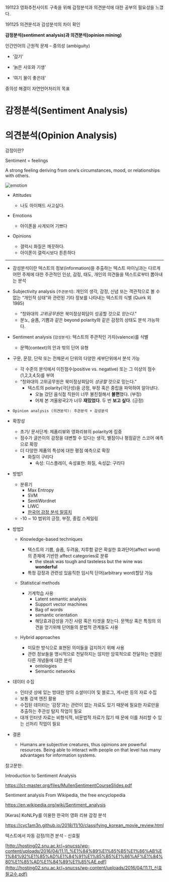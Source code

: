 191123 영화추천사이트 구축을 위해 감정분석과 의견분석에 대한 공부의 필요성을 느꼈다.

191125 의견분석과 감성분석의 차이 확인



**감정분석(sentiment analysis)과 의견분석(opinion mining)**

인간언어의 근원적 문제 – 중의성 (ambiguity) 

- ‘감기’ 

-  ‘늙은 사또와 기생’ 

- ‘여기 물이 좋은데’ 

중의성 해결이 자연언어처리의 목표



# 감정분석(Sentiment Analysis)

# 의견분석(Opinion Analysis)



감정이란? 

Sentiment = feelings

A strong feeling deriving from one’s circumstances, mood, or relationships with others.

![emotion](http://datamining.dongguk.ac.kr/lectures/bigdata/figures/emotion.png)

- Attitudes

  - 나도 아이패드 사고싶다.
- Emotions
  - 아이폰을 사게되어 기쁘다
- Opinions
  - 갤럭시 화질은 깨끗하다.
  - 아이폰이 갤럭시보다 튼튼하다

---


- 감성분석이란 텍스트의 정보(information)을 추출하는 텍스트 마이닝과는 다르게 어떤 주제에 대한 주관적인 인상, 감정, 태도, 개인의 의견들을 텍스트로부터 뽑아내는 분석

- Subjectivity analysis (`주관분석`): 개인의 생각, 감정, 신념 또는 객관적으로 볼 수 없는 “개인적 상태”와 관련된 기타 정보를 나타내는 텍스트의 식별 (Quirk 외 1985)

  - “청와대의 *고위공무원*은 북미정상회담이 성공할 것으로 *믿는다*.”
  - 분노, 슬픔, 기쁨과 같은 beyond polarity와 같은 감정의 상태도 분석 가능하다.

- Sentiment analysis (`감성분석`): 텍스트의 주관적인 가치(valence)를 식별
  
  - 문맥(context)의 안과 밖의 단어 유형
- 구문, 문장, 단락 또는 전체문서 단위의 다양한 세부단위에서 분석 가능
  - 각 수준의 분석에서 이진점수(positive vs. negative) 또는 그 이상의 점수(1,2,3,4,5)를 부여
  - “청와대의 고위공무원은 북미정상회담이 *성공할* 것으로 믿는다.”
    - 텍스트의 polarity(극단성)을 긍정, 부정 혹은 중립을 파악하여 알아낸다.
      - 오늘 갔던 음식점 직원이 너무 불친절해서 **불편**했다. (부정)
      - 어제 본 겨울왕국2가 너무 **재밌었다**. 두 번 **보고 싶다**. (긍정)
  
- `Opinion analysis (의견분석): 주관분석 + 감성분석`

- 확장성
  - 초기/ 문서단계: 제품리뷰와 영화리뷰의 polarity에 집중
  - 점수가 글쓴이의 감정을 대변할 수 있다는 생각, 별점이나 평점같은 스코어 예측으로 확장
  - 더 다양한 제품의 특성에 대한 평점 예측으로 확장
    - 화질이 구리다
      - 속성: 디스플레이, 속성표현: 화질, 속성값: 구리다
  
- 방법1
  - 분류기 
    - Max Entropy 
    - SVM
    - SentiWordnet
    - LIWC
    - [한국어 감정 분석 말뭉치](http://word.snu.ac.kr/kosac/)
  - -10 ~ 10 범위의 긍정, 부정, 중립 스케일링
  
- 방법2

  - Knowledge-based techniques

    - 텍스트의 기쁨, 슬픔, 두려움, 지루함 같은 확실한 효과단어(affect word)의 존재에 기반한 affect categories로 분류
      - the steak was tough and tasteless but the wine was **wonderful**
    - 특정 감정과 관련성 있음직한 임시적 단어(arbitrary word)할당 가능

  - Statistical methods

    - 기계학습 사용
      - Latent semantic analysis
      - Support vector machines
      - Bag of words
      - semantic orientation
      - 해당효과감성을 가진 사람 혹은 타겟을 찾는다. 문맥상 혹은 특징의 의견을 얻기위해 단어들의 문법적 관계들도 사용

  - Hybrid approaches

    - 미묘한 방식으로 표현된 의미들을 감지하기 위해 사용
    - 관련 정보들을 명시적으로 전달하지는 않지만 암묵적으로 전달하는 연결된 다른 개념들에 대한 분석
      - ontologies
      - Semantic networks

- 데이터 수집

    - 인터넷 상에 있는 방대한 양의 소셜미디어 및 블로그, 게시판 등의 자료 수집 
    - 보통 검색 엔진 활용 
    - 수집된 데이터는 ‘감정’과는 관련이 없는 자료도 있기 때문에 필요한 자료만을 추출하는 주관성 탐지 작업이 필요 
    - 대개 인터넷 자료는 비형식적, 비문법적 자료가 많기 때 문에 이를 처리할 수 있는 선처리 작업이 필요

- 결론

  - Humans are subjective creatures, thus opinions are powerful resources. Being able to interact with people on that level has many advantages for information systems.

  

참고문헌:

Introduction to Sentiment Analysis

https://lct-master.org/files/MullenSentimentCourseSlides.pdf

Sentiment analysis From Wikipedia, the free encyclopedia

https://en.wikipedia.org/wiki/Sentiment_analysis

[Keras] KoNLPy를 이용한 한국어 영화 리뷰 감정 분석

https://cyc1am3n.github.io/2018/11/10/classifying_korean_movie_review.html

텍스트에서 자동 감정/의견 분석 - 신효필

[http://hosting02.snu.ac.kr/~snucss/wp-content/uploads/2016/04/11.11_%E1%84%89%E1%85%B5%E1%86%AB%E1%84%92%E1%85%AD%E1%84%91%E1%85%B5%E1%86%AF%E1%84%80%E1%85%AD%E1%84%89%E1%85%AE.pdf](http://hosting02.snu.ac.kr/~snucss/wp-content/uploads/2016/04/11.11_신효필교수.pdf)


